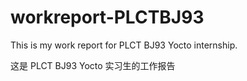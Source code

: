 # workreport-PLCTBJ93

This is my work report for PLCT BJ93 Yocto internship.

这是 PLCT BJ93 Yocto 实习生的工作报告
